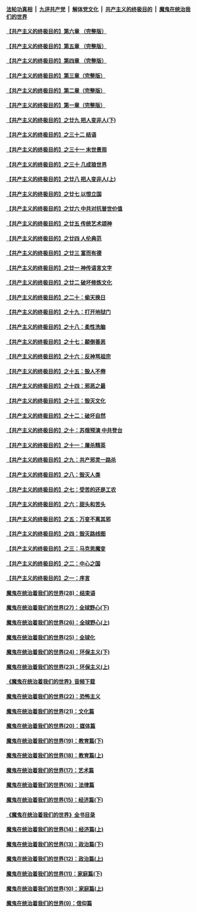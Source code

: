 ####  [法轮功真相](../../../../basic/blob/master/README.md?t=06091331) &nbsp;|&nbsp; [九评共产党](../../../../9ping.md/blob/master/README.md?t=06091331) &nbsp;|&nbsp; [解体党文化](../../../../jtdwh.md/blob/master/README.md?t=06091331)  &nbsp;|&nbsp; [共产主义的终极目的](../../../../gczydzjmd.md/blob/master/README.md?t=06091331) &nbsp;|&nbsp; [魔鬼在统治我们的世界](../../../../mgztzwmdsj.md/blob/master/README.md?t=06091331) 

#### [【共产主义的终极目的】第六章 （完整版）](../pages/nsc422/n11428913.md?t=06091331) 

#### [【共产主义的终极目的】第五章 （完整版）](../pages/nsc422/n11428912.md?t=06091331) 

#### [【共产主义的终极目的】第四章 （完整版）](../pages/nsc422/n11428907.md?t=06091331) 

#### [【共产主义的终极目的】第三章（完整版）](../pages/nsc422/n11428848.md?t=06091331) 

#### [【共产主义的终极目的】第二章（完整版）](../pages/nsc422/n11428831.md?t=06091331) 

#### [【共产主义的终极目的】第一章（完整版）](../pages/nsc422/n11417651.md?t=06091331) 

#### [【共产主义的终极目的】之廿九 把人变非人(下)](../pages/nsc422/n11344140.md?t=06091331) 

#### [【共产主义的终极目的】之三十二 结语](../pages/nsc422/n11360535.md?t=06091331) 

#### [【共产主义的终极目的】之三十一 末世景观](../pages/nsc422/n11351129.md?t=06091331) 

#### [【共产主义的终极目的】之三十 几成狼世界](../pages/nsc422/n11348280.md?t=06091331) 

#### [【共产主义的终极目的】之廿八 把人变非人(上)](../pages/nsc422/n11340492.md?t=06091331) 

#### [【共产主义的终极目的】之廿七 以恨立国](../pages/nsc422/n11336944.md?t=06091331) 

#### [【共产主义的终极目的】之廿六 中共对抗普世价值](../pages/nsc422/n11324785.md?t=06091331) 

#### [【共产主义的终极目的】之廿五 传统艺术颂神](../pages/nsc422/n11296396.md?t=06091331) 

#### [【共产主义的终极目的】之廿四 人伦典范](../pages/nsc422/n11296397.md?t=06091331) 

#### [【共产主义的终极目的】之廿三 富而有德](../pages/nsc422/n11283598.md?t=06091331) 

#### [【共产主义的终极目的】之廿一 神传语言文字](../pages/nsc422/n11263265.md?t=06091331) 

#### [【共产主义的终极目的】之廿二 破坏修炼文化](../pages/nsc422/n11245728.md?t=06091331) 

#### [【共产主义的终极目的】之二十：偷天换日](../pages/nsc422/n11238846.md?t=06091331) 

#### [【共产主义的终极目的】之十九：打开地狱门](../pages/nsc422/n11206376.md?t=06091331) 

#### [【共产主义的终极目的】之十八：柔性洗脑](../pages/nsc422/n11199994.md?t=06091331) 

#### [【共产主义的终极目的】之十七：颠倒善恶](../pages/nsc422/n11179782.md?t=06091331) 

#### [【共产主义的终极目的】之十六：反神骂祖宗](../pages/nsc422/n11166798.md?t=06091331) 

#### [【共产主义的终极目的】之十五：毁人不倦](../pages/nsc422/n11166792.md?t=06091331) 

#### [【共产主义的终极目的】之十四：邪恶之最](../pages/nsc422/n11150249.md?t=06091331) 

#### [【共产主义的终极目的】之十三：毁灭文化](../pages/nsc422/n11135227.md?t=06091331) 

#### [【共产主义的终极目的】之十二：破坏自然](../pages/nsc422/n11135214.md?t=06091331) 

#### [【共产主义的终极目的】之十：苏俄预演 中共登台](../pages/nsc422/n11118424.md?t=06091331) 

#### [【共产主义的终极目的】之十一：屠杀精英](../pages/nsc422/n11118442.md?t=06091331) 

#### [【共产主义的终极目的】之九：共产邪灵一路杀](../pages/nsc422/n11114139.md?t=06091331) 

#### [【共产主义的终极目的】之八：毁灭人类](../pages/nsc422/n11108503.md?t=06091331) 

#### [【共产主义的终极目的】之七：受苦的还是工农](../pages/nsc422/n11101809.md?t=06091331) 

#### [【共产主义的终极目的】之六：甜头和苦头](../pages/nsc422/n11096971.md?t=06091331) 

#### [【共产主义的终极目的】之五：万变不离其邪](../pages/nsc422/n11091285.md?t=06091331) 

#### [【共产主义的终极目的】之四：毁灭路线图](../pages/nsc422/n11086284.md?t=06091331) 

#### [【共产主义的终极目的】之三：马克思魔变](../pages/nsc422/n11061941.md?t=06091331) 

#### [【共产主义的终极目的】之二：中心之国](../pages/nsc422/n11047728.md?t=06091331) 

#### [【共产主义的终极目的】之一：序言](../pages/nsc422/n11086077.md?t=06091331) 

#### [魔鬼在统治着我们的世界(28)：结束语](../pages/nsc422/n10936246.md?t=06091331) 

#### [魔鬼在统治着我们的世界(27)：全球野心(下)](../pages/nsc422/n10928319.md?t=06091331) 

#### [魔鬼在统治着我们的世界(26)：全球野心(上)](../pages/nsc422/n10900318.md?t=06091331) 

#### [魔鬼在统治着我们的世界(25)：全球化](../pages/nsc422/n10788205.md?t=06091331) 

#### [魔鬼在统治着我们的世界(24)：环保主义(下)](../pages/nsc422/n10695307.md?t=06091331) 

#### [魔鬼在统治着我们的世界(23)：环保主义(上)](../pages/nsc422/n10688613.md?t=06091331) 

#### [《魔鬼在统治着我们的世界》音频下载](../pages/nsc422/n10635553.md?t=06091331) 

#### [魔鬼在统治着我们的世界(22)：恐怖主义](../pages/nsc422/n10614727.md?t=06091331) 

#### [魔鬼在统治着我们的世界(21)：文化篇](../pages/nsc422/n10597706.md?t=06091331) 

#### [魔鬼在统治着我们的世界(20)：媒体篇](../pages/nsc422/n10586579.md?t=06091331) 

#### [魔鬼在统治着我们的世界(19)：教育篇(下)](../pages/nsc422/n10564808.md?t=06091331) 

#### [魔鬼在统治着我们的世界(18)：教育篇(上)](../pages/nsc422/n10526970.md?t=06091331) 

#### [魔鬼在统治着我们的世界(17)：艺术篇](../pages/nsc422/n10499093.md?t=06091331) 

#### [魔鬼在统治着我们的世界(16)：法律篇](../pages/nsc422/n10485969.md?t=06091331) 

#### [魔鬼在统治着我们的世界(15)：经济篇(下)](../pages/nsc422/n10469975.md?t=06091331) 

#### [《魔鬼在统治着我们的世界》全书目录](../pages/nsc422/n10464261.md?t=06091331) 

#### [魔鬼在统治着我们的世界(14)：经济篇(上)](../pages/nsc422/n10457370.md?t=06091331) 

#### [魔鬼在统治着我们的世界(13)：政治篇(下)](../pages/nsc422/n10448270.md?t=06091331) 

#### [魔鬼在统治着我们的世界(12)：政治篇(上)](../pages/nsc422/n10444576.md?t=06091331) 

#### [魔鬼在统治着我们的世界(11)：家庭篇(下)](../pages/nsc422/n10440961.md?t=06091331) 

#### [魔鬼在统治着我们的世界(10)：家庭篇(上)](../pages/nsc422/n10435448.md?t=06091331) 

#### [魔鬼在统治着我们的世界(9)：信仰篇](../pages/nsc422/n10432159.md?t=06091331) 

